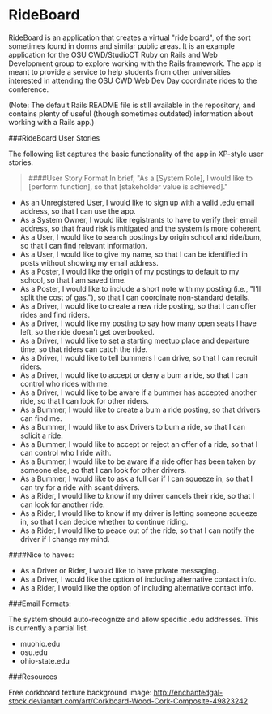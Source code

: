 RideBoard
=========

RideBoard is an application that creates a virtual "ride board", of the sort sometimes found in dorms and similar public areas. It is an example application for the OSU CWD/StudioCT Ruby on Rails and Web Development group to explore working with the Rails framework. The app is meant to provide a service to help students from other universities interested in attending the OSU CWD Web Dev Day coordinate rides to the conference.

(Note: The default Rails README file is still available in the repository, and contains plenty of useful (though sometimes outdated) information about working with a Rails app.)

###RideBoard User Stories

The following list captures the basic functionality of the app in XP-style user stories.

> ####User Story Format
> In brief, "As a [System Role], I would like to [perform function], so that [stakeholder value is achieved]."

- As an Unregistered User, I would like to sign up with a valid .edu email address, so that I can use the app.
- As a System Owner, I would like registrants to have to verify their email address, so that fraud risk is mitigated and the system is more coherent.
- As a User, I would like to search postings by origin school and ride/bum, so that I can find relevant information.
- As a User, I would like to give my name, so that I can be identified in posts without showing my email address.
- As a Poster, I would like the origin of my postings to default to my school, so that I am saved time.
- As a Poster, I would like to include a short note with my posting (i.e., "I'll split the cost of gas."), so that I can coordinate non-standard details.
- As a Driver, I would like to create a new ride posting, so that I can offer rides and find riders.
- As a Driver, I would like my posting to say how many open seats I have left, so the ride doesn't get overbooked.
- As a Driver, I would like to set a starting meetup place and departure time, so that riders can catch the ride.
- As a Driver, I would like to tell bummers I can drive, so that I can recruit riders.
- As a Driver, I would like to accept or deny a bum a ride, so that I can control who rides with me.
- As a Driver, I would like to be aware if a bummer has accepted another ride, so that I can look for other riders.
- As a Bummer, I would like to create a bum a ride posting, so that drivers can find me.
- As a Bummer, I would like to ask Drivers to bum a ride, so that I can solicit a ride.
- As a Bummer, I would like to accept or reject an offer of a ride, so that I can control who I ride with.
- As a Bummer, I would like to be aware if a ride offer has been taken by someone else, so that I can look for other drivers.
- As a Bummer, I would like to ask a full car if I can squeeze in, so that I can try for a ride with scant drivers.
- As a Rider, I would like to know if my driver cancels their ride, so that I can look for another ride.
- As a Rider, I would like to know if my driver is letting someone squeeze in, so that I can decide whether to continue riding.
- As a Rider, I would like to peace out of the ride, so that I can notify the driver if I change my mind.

####Nice to haves:
- As a Driver or Rider, I would like to have private messaging.
- As a Driver, I would like the option of including alternative contact info.
- As a Rider, I would like the option of including alternative contact info.

###Email Formats:

The system should auto-recognize and allow specific .edu addresses. This is currently a partial list.

* muohio.edu
* osu.edu
* ohio-state.edu

###Resources

Free corkboard texture background image: http://enchantedgal-stock.deviantart.com/art/Corkboard-Wood-Cork-Composite-49823242
